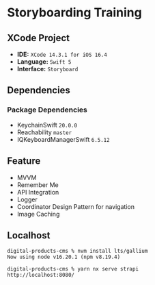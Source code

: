 # Storyboarding Training

## XCode Project

- **IDE:** `XCode 14.3.1 for iOS 16.4`
- **Language:** `Swift 5`
- **Interface:** `Storyboard`

## Dependencies

### Package Dependencies

- KeychainSwift `20.0.0`
- Reachability `master`
- IQKeyboardManagerSwift `6.5.12`

## Feature

- MVVM
- Remember Me
- API Integration
- Logger
- Coordinator Design Pattern for navigation
- Image Caching

## Localhost

	digital-products-cms % nvm install lts/gallium
	Now using node v16.20.1 (npm v8.19.4)
	
	digital-products-cms % yarn nx serve strapi
	http://localhost:8080/
